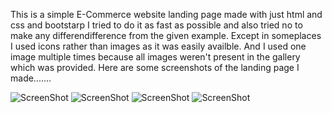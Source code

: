 This is a simple E-Commerce website landing page made with just html and css and bootstarp I tried to do it as fast as possible and also tried no to make any differendifference from the given 
example. Except in someplaces I used icons rather than images as it was easily availble. And I used one image multiple times because all images weren't present in the gallery which was provided.
Here are some screenshots of the landing page I made.......


![ScreenShot](https://i.postimg.cc/W46KhmYC/Screenshot-22.png)
![ScreenShot](https://i.postimg.cc/Vkt2cPqY/Screenshot-23.png)
![ScreenShot](https://i.postimg.cc/gkQ1526S/Screenshot-24.png)
![ScreenShot](https://i.postimg.cc/k5dzJYsW/Screenshot-25.png)
